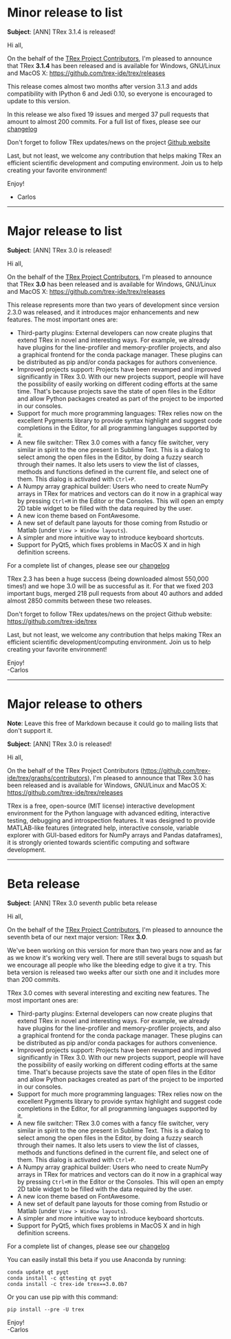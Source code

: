 # Minor release to list

**Subject**: [ANN] TRex 3.1.4 is released!


Hi all,

On the behalf of the [TRex Project Contributors](https://github.com/trex-ide/trex/graphs/contributors),
I'm pleased to announce that TRex **3.1.4** has been released and is available for
Windows, GNU/Linux and MacOS X: https://github.com/trex-ide/trex/releases

This release comes almost two months after version 3.1.3 and adds compatibility
with IPython 6 and Jedi 0.10, so everyone is encouraged to update to this version.

In this release we also fixed 19 issues and merged 37 pull requests that amount
to almost 200 commits. For a full list of fixes, please see our
[changelog](https://github.com/trex-ide/trex/blob/3.x/CHANGELOG.md)

Don't forget to follow TRex updates/news on the project
[Github website](https://github.com/trex-ide/trex)

Last, but not least, we welcome any contribution that helps making TRex an
efficient scientific development and computing environment. Join us to help
creating your favorite environment!

Enjoy!<br>
- Carlos


----


# Major release to list

**Subject**: [ANN] TRex 3.0 is released!


Hi all,

On the behalf of the [TRex Project Contributors](https://github.com/trex-ide/trex/graphs/contributors),
I'm pleased to announce that TRex **3.0** has been released and is available for
Windows, GNU/Linux and MacOS X: https://github.com/trex-ide/trex/releases

This release represents more than two years of development since version 2.3.0 was
released, and it introduces major enhancements and new features. The most important ones
are:

* Third-party plugins: External developers can now create plugins that extend TRex in
  novel and interesting ways. For example, we already have plugins for the line-profiler
  and memory-profiler projects, and also a graphical frontend for the conda package
  manager. These plugins can be distributed as pip and/or conda packages for authors
  convenience.
* Improved projects support: Projects have been revamped and improved significantly in
  TRex 3.0. With our new projects support, people will have the possibility of easily
  working on different coding efforts at the same time. That's because projects save the
  state of open files in the Editor and allow Python packages created as part of the
  project to be imported in our consoles.
* Support for much more programming languages: TRex relies now on the excellent Pygments
  library to provide syntax highlight and suggest code completions in the Editor, for all
  programming languages supported by it.
* A new file switcher: TRex 3.0 comes with a fancy file switcher, very similar in
  spirit to the one present in Sublime Text. This is a dialog to select among the open
  files in the Editor, by doing a fuzzy search through their names. It also lets users to
  view the list of classes, methods and functions defined in the current file, and select
  one of them. This dialog is activated with `Ctrl+P`.
* A Numpy array graphical builder: Users who need to create NumPy arrays in TRex for
  matrices and vectors can do it now in a graphical way by pressing `Ctrl+M` in the Editor
  or the Consoles. This will open an empty 2D table widget to be filled with the data
  required by the user.
* A new icon theme based on FontAwesome.
* A new set of default pane layouts for those coming from Rstudio or Matlab (under
  `View > Window layouts`).
* A simpler and more intuitive way to introduce keyboard shortcuts.
* Support for PyQt5, which fixes problems in MacOS X and in high definition screens.

For a complete list of changes, please see our
[changelog](https://github.com/trex-ide/trex/blob/3.x/CHANGELOG.md)

TRex 2.3 has been a huge success (being downloaded almost 550,000 times!) and
we hope 3.0 will be as successful as it. For that we fixed 203 important bugs,
merged 218 pull requests from about 40 authors and added almost 2850 commits
between these two releases.

Don't forget to follow TRex updates/news on the project Github website:
https://github.com/trex-ide/trex

Last, but not least, we welcome any contribution that helps making TRex an
efficient scientific development/computing environment. Join us to help creating
your favorite environment!

Enjoy!<br>
-Carlos


----


# Major release to others

**Note**: Leave this free of Markdown because it could go to mailing lists that
don't support it.

**Subject**: [ANN] TRex 3.0 is released!


Hi all,

On the behalf of the TRex Project Contributors (https://github.com/trex-ide/trex/graphs/contributors),
I'm pleased to announce that TRex 3.0 has been released and is available for
Windows, GNU/Linux and MacOS X: https://github.com/trex-ide/trex/releases

TRex is a free, open-source (MIT license) interactive development environment
for the Python language with advanced editing, interactive testing, debugging
and introspection features. It was designed to provide MATLAB-like features
(integrated help, interactive console, variable explorer with GUI-based editors
for NumPy arrays and Pandas dataframes), it is strongly oriented towards
scientific computing and software development.

<The rest is the same as for the list>


----


# Beta release

**Subject**: [ANN] TRex 3.0 seventh public beta release


Hi all,

On the behalf of the [TRex Project Contributors](https://github.com/trex-ide/trex/graphs/contributors),
I'm pleased to announce the seventh beta of our next major version: TRex **3.0**.

We've been working on this version for more than two years now and as far as we know
it's working very well. There are still several bugs to squash but we encourage all
people who like the bleeding edge to give it a try. This beta version is released
two weeks after our sixth one and it includes more than 200 commits.

TRex 3.0 comes with several interesting and exciting new features. The most
important ones are:

* Third-party plugins: External developers can now create plugins that extend TRex in
  novel and interesting ways. For example, we already have plugins for the line-profiler
  and memory-profiler projects, and also a graphical frontend for the conda package
  manager. These plugins can be distributed as pip and/or conda packages for authors
  convenience.
* Improved projects support: Projects have been revamped and improved significantly in
  TRex 3.0. With our new projects support, people will have the possibility of easily
  working on different coding efforts at the same time. That's because projects save the
  state of open files in the Editor and allow Python packages created as part of the
  project to be imported in our consoles.
* Support for much more programming languages: TRex relies now on the excellent Pygments
  library to provide syntax highlight and suggest code completions in the Editor, for all
  programming languages supported by it.
* A new file switcher: TRex 3.0 comes with a fancy file switcher, very similar in
  spirit to the one present in Sublime Text. This is a dialog to select among the open
  files in the Editor, by doing a fuzzy search through their names. It also lets users to
  view the list of classes, methods and functions defined in the current file, and select
  one of them. This dialog is activated with `Ctrl+P`.
* A Numpy array graphical builder: Users who need to create NumPy arrays in TRex for
  matrices and vectors can do it now in a graphical way by pressing `Ctrl+M` in the Editor
  or the Consoles. This will open an empty 2D table widget to be filled with the data
  required by the user.
* A new icon theme based on FontAwesome.
* A new set of default pane layouts for those coming from Rstudio or Matlab (under
  `View > Window layouts`).
* A simpler and more intuitive way to introduce keyboard shortcuts.
* Support for PyQt5, which fixes problems in MacOS X and in high definition screens.

For a complete list of changes, please see our
[changelog](https://github.com/trex-ide/trex/wiki/Beta-version-changelog)

You can easily install this beta if you use Anaconda by running:

    conda update qt pyqt
    conda install -c qttesting qt pyqt
    conda install -c trex-ide trex==3.0.0b7

Or you can use pip with this command:

    pip install --pre -U trex


Enjoy!<br>
-Carlos
